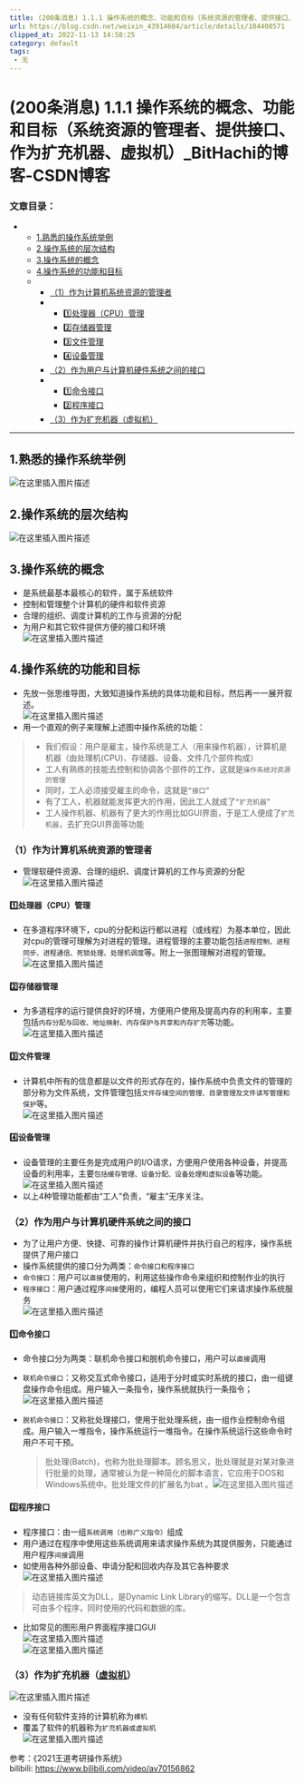 ```yaml
---
title: (200条消息) 1.1.1 操作系统的概念、功能和目标（系统资源的管理者、提供接口、作为扩充机器、虚拟机）_BitHachi的博客-CSDN博客
url: https://blog.csdn.net/weixin_43914604/article/details/104408571
clipped_at: 2022-11-13 14:58:25
category: default
tags: 
 - 无
---
```



# (200条消息) 1.1.1 操作系统的概念、功能和目标（系统资源的管理者、提供接口、作为扩充机器、虚拟机）_BitHachi的博客-CSDN博客

### 文章目录：

*   *   [1.熟悉的操作系统举例](#1_2)
    *   [2.操作系统的层次结构](#2_4)
    *   [3.操作系统的概念](#3_6)
    *   [4.操作系统的功能和目标](#4_12)
    *   *   [（1）作为计算机系统资源的管理者](#1_21)
        *   *   [1️⃣处理器（CPU）管理](#1CPU_24)
            *   [2️⃣存储器管理](#2_27)
            *   [3️⃣文件管理](#3_30)
            *   [4️⃣设备管理](#4_33)
        *   [（2）作为用户与计算机硬件系统之间的接口](#2_38)
        *   *   [1️⃣命令接口](#1_45)
            *   [2️⃣程序接口](#2_52)
        *   [（3）作为扩充机器（虚拟机）](#3_62)

* * *

## 1.熟悉的操作系统举例

![在这里插入图片描述](assets/1668322705-4b12283fdde2239809e202c95f33aef8.png)

## 2.操作系统的层次结构

![在这里插入图片描述](assets/1668322705-6c3704e432c68342d42bd7b6a15ae250.png)

## 3.操作系统的概念

*   是系统最基本最核心的软件，属于系统软件
*   控制和管理整个计算机的硬件和软件资源
*   合理的组织、调度计算机的工作与资源的分配
*   为用户和其它软件提供方便的接口和环境  
    ![在这里插入图片描述](assets/1668322705-0775f1285683579309b8db84ac53e4d4.png)

## 4.操作系统的功能和目标

*   先放一张思维导图，大致知道操作系统的具体功能和目标，然后再一一展开叙述。  
    ![在这里插入图片描述](assets/1668322705-89535ad88c1a0d0d93c4918d687576fc.png)
*   用一个直观的例子来理解上述图中操作系统的功能：

> *   我们假设：用户是雇主，操作系统是工人（用来操作机器），计算机是机器（由处理机(CPU)、存储器、设备、文件几个部件构成）
> *   工人有熟练的技能去控制和协调各个部件的工作，这就是`操作系统对资源的管理`
> *   同时，工人必须接受雇主的命令，这就是`“接口”`
> *   有了工人，机器就能发挥更大的作用，因此工人就成了`“扩充机器”`
> *   工人操作机器、机器有了更大的作用比如GUI界面，于是工人便成了`扩充机器`，去扩充GUI界面等功能

### （1）作为计算机系统资源的管理者

*   管理软硬件资源、合理的组织、调度计算机的工作与资源的分配  
    ![在这里插入图片描述](assets/1668322705-d9ee76987e24f9b710489413d1a603d3.png)

#### 1️⃣处理器（CPU）管理

*   在多道程序环境下，cpu的分配和运行都以进程（或线程）为基本单位，因此对cpu的管理可理解为对进程的管理。进程管理的主要功能包括`进程控制、进程同步、进程通信、死锁处理、处理机调度`等。附上一张图理解对进程的管理。  
    ![在这里插入图片描述](assets/1668322705-03f8948a8ac260ae390d45bfb2969575.png)

#### 2️⃣存储器管理

*   为多道程序的运行提供良好的环境，方便用户使用及提高内存的利用率，主要包括`内存分配与回收、地址映射、内存保护与共享和内存扩充`等功能。  
    ![在这里插入图片描述](assets/1668322705-0add575e2b91121a15d434fac968a324.png)

#### 3️⃣文件管理

*   计算机中所有的信息都是以文件的形式存在的，操作系统中负责文件的管理的部分称为文件系统，文件管理包括`文件存储空间的管理、目录管理及文件读写管理和保护`等。  
    ![在这里插入图片描述](assets/1668322705-e9754c7edaaf6d0f48becce086f39f56.png)

#### 4️⃣设备管理

*   设备管理的主要任务是完成用户的I/O请求，方便用户使用各种设备，并提高设备的利用率，主要`包括缓存管理、设备分配、设备处理和虚拟设备`等功能。  
    ![在这里插入图片描述](assets/1668322705-d2e3ec761c17f26dc42e18b905eff12b.png)
*   以上4种管理功能都由“工人”负责，“雇主”无序关注。

### （2）作为用户与计算机硬件系统之间的接口

*   为了让用户方便、快捷、可靠的操作计算机硬件并执行自己的程序，操作系统提供了用户接口
*   操作系统提供的接口分为两类：`命令接口和程序接口`
*   `命令接口`：用户可以`直接`使用的，利用这些操作命令来组织和控制作业的执行
*   `程序接口`：用户通过程序`间接`使用的，编程人员可以使用它们来请求操作系统服务  
    ![在这里插入图片描述](assets/1668322705-ad948ef1be87a3ddf709fa4006c5ee98.png)

#### 1️⃣命令接口

*   命令接口分为两类：联机命令接口和脱机命令接口，用户可以`直接`调用
*   `联机命令接口`：又称交互式命令接口，适用于分时或实时系统的接口，由一组键盘操作命令组成。用户输入一条指令，操作系统就执行一条指令；  
    ![在这里插入图片描述](assets/1668322705-a4ba05c84d374348f2fa76c238569a44.png)
*   `脱机命令接口`：又称批处理接口，使用于批处理系统，由一组作业控制命令组成。用户输入一堆指令，操作系统运行一堆指令。在操作系统运行这些命令时用户不可干预。
    
    > 批处理(Batch)，也称为批处理脚本。顾名思义，批处理就是对某对象进行批量的处理，通常被认为是一种简化的脚本语言，它应用于DOS和Windows系统中。批处理文件的扩展名为bat 。![在这里插入图片描述](assets/1668322705-0f2f919c619a4745a68f5a78197c7b74.png)
    

#### 2️⃣程序接口

*   程序接口：由一组`系统调用（也称广义指令）`组成
*   用户通过在程序中使用这些系统调用来请求操作系统为其提供服务，只能通过用户程序`间接`调用
*   如使用各种外部设备、申请分配和回收内存及其它各种要求  
    ![在这里插入图片描述](assets/1668322705-9d1937ccea0959d68efa6d14d60e50a2.png)

> 动态链接库英文为DLL，是Dynamic Link Library的缩写。DLL是一个包含可由多个程序，同时使用的代码和数据的库。

*   比如常见的图形用户界面程序接口GUI  
    ![在这里插入图片描述](assets/1668322705-a3530dd2e9638303b040487132429477.png)  
    ![在这里插入图片描述](assets/1668322705-a12de30a8168f94da6dc52bd11f500b9.png)

### （3）作为扩充机器（[虚拟机](https://so.csdn.net/so/search?q=%E8%99%9A%E6%8B%9F%E6%9C%BA&spm=1001.2101.3001.7020)）

![在这里插入图片描述](assets/1668322705-91357c25c84b29955358ead2c9163dfd.png)

*   没有任何软件支持的计算机称为`裸机`
*   覆盖了软件的机器称为`扩充机器或虚拟机`  
    ![在这里插入图片描述](assets/1668322705-6bcf6d452f9515000dbed17caafb548c.png)

参考：《2021王道考研操作系统》  
bilibili: https://www.bilibili.com/video/av70156862